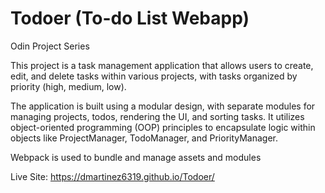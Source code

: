 # Todoer (To-do List Webapp) <br>
Odin Project Series <br>

This project is a task management application that allows users to create, edit, and delete tasks within various projects, with tasks organized by priority (high, medium, low). <br>

The application is built using a modular design, with separate modules for managing projects, todos, rendering the UI, and sorting tasks. It utilizes object-oriented programming (OOP) principles to encapsulate logic within objects like ProjectManager, TodoManager, and PriorityManager. <br>

Webpack is used to bundle and manage assets and modules <br>

Live Site: https://dmartinez6319.github.io/Todoer/

